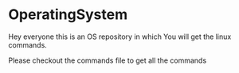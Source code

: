 # OperatingSystem

Hey everyone this is an OS repository in which You will get the linux commands.

Please checkout the commands file to get all the commands
